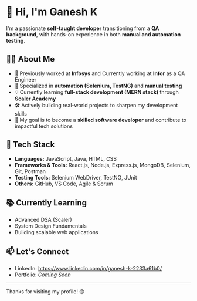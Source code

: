# 👋 Hi, I'm Ganesh K

I'm a passionate **self-taught developer** transitioning from a **QA background**, with hands-on experience in both **manual and automation testing**.

## 👨‍💻 About Me

- 🏢 Previously worked at **Infosys** and Currently working at **Infor** as a QA Engineer  
- 🧪 Specialized in **automation (Selenium, TestNG)** and **manual testing**  
- 💡 Currently learning **full-stack development (MERN stack)** through **Scaler Academy**  
- 🛠️ Actively building real-world projects to sharpen my development skills  
- 🎯 My goal is to become a **skilled software developer** and contribute to impactful tech solutions

## 🚀 Tech Stack

- **Languages:** JavaScript, Java, HTML, CSS  
- **Frameworks & Tools:** React.js, Node.js, Express.js, MongoDB, Selenium, Git, Postman  
- **Testing Tools:** Selenium WebDriver, TestNG, JUnit  
- **Others:** GitHub, VS Code, Agile & Scrum

## 📚 Currently Learning

- Advanced DSA (Scaler)
- System Design Fundamentals
- Building scalable web applications

## 📫 Let's Connect

- LinkedIn: https://www.linkedin.com/in/ganesh-k-2233a61b0/
- Portfolio: *Coming Soon*

---

Thanks for visiting my profile! 😊
